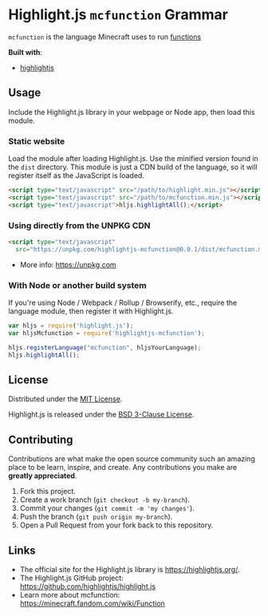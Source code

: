 # Highlight.js `mcfunction` Grammar

`mcfunction` is the language Minecraft uses to run [functions](https://minecraft.fandom.com/wiki/Function)

**Built with**:

* [highlightjs](https://github.com/highlightjs/highlight.js)

## Usage

Include the Highlight.js library in your webpage or Node app, then load this module.

### Static website

Load the module after loading Highlight.js.  Use the minified version found in the `dist` directory.  This module is just a CDN build of the language, so it will register itself as the JavaScript is loaded.

```html
<script type="text/javascript" src="/path/to/highlight.min.js"></script>
<script type="text/javascript" src="/path/to/mcfunction.min.js"></script>
<script type="text/javascript">hljs.highlightAll();</script>
```

### Using directly from the UNPKG CDN

```html
<script type="text/javascript"
  src="https://unpkg.com/highlightjs-mcfunction@0.0.1/dist/mcfunction.min.js"></script>
```

* More info: <https://unpkg.com>

### With Node or another build system

If you're using Node / Webpack / Rollup / Browserify, etc., require the language module, then register it with Highlight.js.

```javascript
var hljs = require('highlight.js');
var hljsMcfunction = require('highlightjs-mcfunction');

hljs.registerLanguage("mcfunction", hljsYourLanguage);
hljs.highlightAll();
```

## License

Distributed under the [MIT License](./LICENSE.md).

Highlight.js is released under the [BSD 3-Clause License](https://github.com/highlightjs/highlight.js/blob/master/LICENSE).

## Contributing

Contributions are what make the open source community such an amazing place to be learn, inspire, and create. Any contributions you make are **greatly appreciated**.

1. Fork this project.
2. Create a work branch (`git checkout -b my-branch`).
3. Commit your changes (`git commit -m 'my changes'`).
4. Push the branch (`git push origin my-branch`).
5. Open a Pull Request from your fork back to this repository.

## Links

* The official site for the Highlight.js library is <https://highlightjs.org/>.
* The Highlight.js GitHub project: <https://github.com/highlightjs/highlight.js>
* Learn more about mcfunction: <https://minecraft.fandom.com/wiki/Function>
